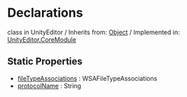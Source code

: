 # Declarations
class in UnityEditor
 / Inherits from: <a href="https://docs.unity3d.com/6000.0/Documentation/ScriptReference/Object.html" target="_blank">Object</a> / Implemented in: <a href="https://docs.unity3d.com/6000.0/Documentation/ScriptReference/UnityEditor.CoreModule.html" target="_blank">UnityEditor.CoreModule</a>
## Static Properties
- <a href="https://docs.unity3d.com/6000.0/Documentation/ScriptReference/Declarations-fileTypeAssociations.html" target="_blank">fileTypeAssociations</a> : WSAFileTypeAssociations
- <a href="https://docs.unity3d.com/6000.0/Documentation/ScriptReference/Declarations-protocolName.html" target="_blank">protocolName</a> : String
